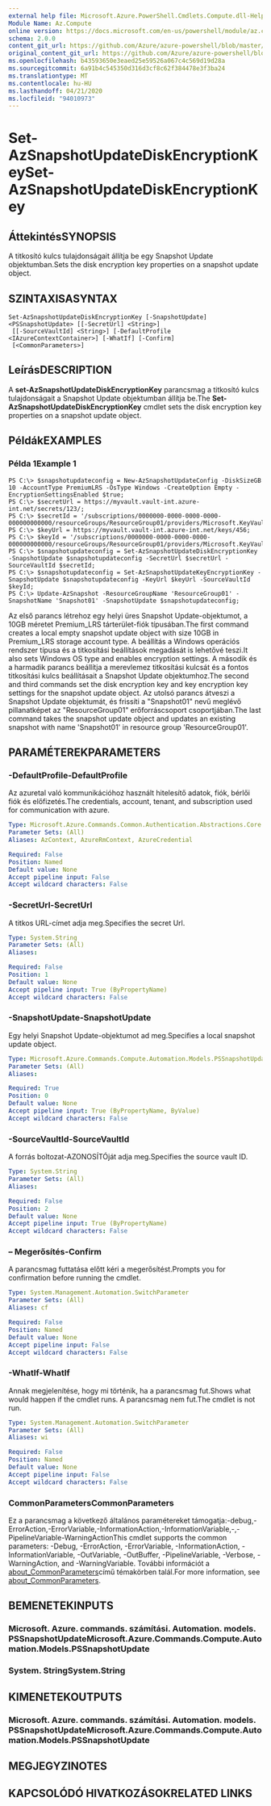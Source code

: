 ```yaml
---
external help file: Microsoft.Azure.PowerShell.Cmdlets.Compute.dll-Help.xml
Module Name: Az.Compute
online version: https://docs.microsoft.com/en-us/powershell/module/az.compute/set-azsnapshotupdatediskencryptionkey
schema: 2.0.0
content_git_url: https://github.com/Azure/azure-powershell/blob/master/src/Compute/Compute/help/Set-AzSnapshotUpdateDiskEncryptionKey.md
original_content_git_url: https://github.com/Azure/azure-powershell/blob/master/src/Compute/Compute/help/Set-AzSnapshotUpdateDiskEncryptionKey.md
ms.openlocfilehash: b43593650e3eaed25e59526a067c4c569d19d28a
ms.sourcegitcommit: 6a91b4c545350d316d3cf8c62f384478e3f3ba24
ms.translationtype: MT
ms.contentlocale: hu-HU
ms.lasthandoff: 04/21/2020
ms.locfileid: "94010973"
---
```

# <span data-ttu-id="a91e4-101">Set-AzSnapshotUpdateDiskEncryptionKey</span><span class="sxs-lookup"><span data-stu-id="a91e4-101">Set-AzSnapshotUpdateDiskEncryptionKey</span></span>

## <span data-ttu-id="a91e4-102">Áttekintés</span><span class="sxs-lookup"><span data-stu-id="a91e4-102">SYNOPSIS</span></span>
<span data-ttu-id="a91e4-103">A titkosító kulcs tulajdonságait állítja be egy Snapshot Update objektumban.</span><span class="sxs-lookup"><span data-stu-id="a91e4-103">Sets the disk encryption key properties on a snapshot update object.</span></span>

## <span data-ttu-id="a91e4-104">SZINTAXISA</span><span class="sxs-lookup"><span data-stu-id="a91e4-104">SYNTAX</span></span>

```
Set-AzSnapshotUpdateDiskEncryptionKey [-SnapshotUpdate] <PSSnapshotUpdate> [[-SecretUrl] <String>]
 [[-SourceVaultId] <String>] [-DefaultProfile <IAzureContextContainer>] [-WhatIf] [-Confirm]
 [<CommonParameters>]
```

## <span data-ttu-id="a91e4-105">Leírás</span><span class="sxs-lookup"><span data-stu-id="a91e4-105">DESCRIPTION</span></span>
<span data-ttu-id="a91e4-106">A **set-AzSnapshotUpdateDiskEncryptionKey** parancsmag a titkosító kulcs tulajdonságait a Snapshot Update objektumban állítja be.</span><span class="sxs-lookup"><span data-stu-id="a91e4-106">The **Set-AzSnapshotUpdateDiskEncryptionKey** cmdlet sets the disk encryption key properties on a snapshot update object.</span></span>

## <span data-ttu-id="a91e4-107">Példák</span><span class="sxs-lookup"><span data-stu-id="a91e4-107">EXAMPLES</span></span>

### <span data-ttu-id="a91e4-108">Példa 1</span><span class="sxs-lookup"><span data-stu-id="a91e4-108">Example 1</span></span>
```
PS C:\> $snapshotupdateconfig = New-AzSnapshotUpdateConfig -DiskSizeGB 10 -AccountType PremiumLRS -OsType Windows -CreateOption Empty -EncryptionSettingsEnabled $true;
PS C:\> $secretUrl = https://myvault.vault-int.azure-int.net/secrets/123/;
PS C:\> $secretId = '/subscriptions/0000000-0000-0000-0000-000000000000/resourceGroups/ResourceGroup01/providers/Microsoft.KeyVault/vaults/TestVault123';
PS C:\> $keyUrl = https://myvault.vault-int.azure-int.net/keys/456;
PS C:\> $keyId = '/subscriptions/0000000-0000-0000-0000-000000000000/resourceGroups/ResourceGroup01/providers/Microsoft.KeyVault/vaults/TestVault456';
PS C:\> $snapshotupdateconfig = Set-AzSnapshotUpdateDiskEncryptionKey -SnapshotUpdate $snapshotupdateconfig -SecretUrl $secretUrl -SourceVaultId $secretId;
PS C:\> $snapshotupdateconfig = Set-AzSnapshotUpdateKeyEncryptionKey -SnapshotUpdate $snapshotupdateconfig -KeyUrl $keyUrl -SourceVaultId $keyId;
PS C:\> Update-AzSnapshot -ResourceGroupName 'ResourceGroup01' -SnapshotName 'Snapshot01' -SnapshotUpdate $snapshotupdateconfig;
```

<span data-ttu-id="a91e4-109">Az első parancs létrehoz egy helyi üres Snapshot Update-objektumot, a 10GB méretet Premium_LRS tárterület-fiók típusában.</span><span class="sxs-lookup"><span data-stu-id="a91e4-109">The first command creates a local empty snapshot update object with size 10GB in Premium_LRS storage account type.</span></span>  <span data-ttu-id="a91e4-110">A beállítás a Windows operációs rendszer típusa és a titkosítási beállítások megadását is lehetővé teszi.</span><span class="sxs-lookup"><span data-stu-id="a91e4-110">It also sets Windows OS type and enables encryption settings.</span></span>
<span data-ttu-id="a91e4-111">A második és a harmadik parancs beállítja a merevlemez titkosítási kulcsát és a fontos titkosítási kulcs beállításait a Snapshot Update objektumhoz.</span><span class="sxs-lookup"><span data-stu-id="a91e4-111">The second and third commands set the disk encryption key and key encryption key settings for the snapshot update object.</span></span>
<span data-ttu-id="a91e4-112">Az utolsó parancs átveszi a Snapshot Update objektumát, és frissíti a "Snapshot01" nevű meglévő pillanatképet az "ResourceGroup01" erőforráscsoport csoportjában.</span><span class="sxs-lookup"><span data-stu-id="a91e4-112">The last command takes the snapshot update object and updates an existing snapshot with name 'Snapshot01' in resource group 'ResourceGroup01'.</span></span>

## <span data-ttu-id="a91e4-113">PARAMÉTEREK</span><span class="sxs-lookup"><span data-stu-id="a91e4-113">PARAMETERS</span></span>

### <span data-ttu-id="a91e4-114">-DefaultProfile</span><span class="sxs-lookup"><span data-stu-id="a91e4-114">-DefaultProfile</span></span>
<span data-ttu-id="a91e4-115">Az azuretal való kommunikációhoz használt hitelesítő adatok, fiók, bérlői fiók és előfizetés.</span><span class="sxs-lookup"><span data-stu-id="a91e4-115">The credentials, account, tenant, and subscription used for communication with azure.</span></span>

```yaml
Type: Microsoft.Azure.Commands.Common.Authentication.Abstractions.Core.IAzureContextContainer
Parameter Sets: (All)
Aliases: AzContext, AzureRmContext, AzureCredential

Required: False
Position: Named
Default value: None
Accept pipeline input: False
Accept wildcard characters: False
```

### <span data-ttu-id="a91e4-116">-SecretUrl</span><span class="sxs-lookup"><span data-stu-id="a91e4-116">-SecretUrl</span></span>
<span data-ttu-id="a91e4-117">A titkos URL-címet adja meg.</span><span class="sxs-lookup"><span data-stu-id="a91e4-117">Specifies the secret Url.</span></span>

```yaml
Type: System.String
Parameter Sets: (All)
Aliases:

Required: False
Position: 1
Default value: None
Accept pipeline input: True (ByPropertyName)
Accept wildcard characters: False
```

### <span data-ttu-id="a91e4-118">-SnapshotUpdate</span><span class="sxs-lookup"><span data-stu-id="a91e4-118">-SnapshotUpdate</span></span>
<span data-ttu-id="a91e4-119">Egy helyi Snapshot Update-objektumot ad meg.</span><span class="sxs-lookup"><span data-stu-id="a91e4-119">Specifies a local snapshot update object.</span></span>

```yaml
Type: Microsoft.Azure.Commands.Compute.Automation.Models.PSSnapshotUpdate
Parameter Sets: (All)
Aliases:

Required: True
Position: 0
Default value: None
Accept pipeline input: True (ByPropertyName, ByValue)
Accept wildcard characters: False
```

### <span data-ttu-id="a91e4-120">-SourceVaultId</span><span class="sxs-lookup"><span data-stu-id="a91e4-120">-SourceVaultId</span></span>
<span data-ttu-id="a91e4-121">A forrás boltozat-AZONOSÍTÓját adja meg.</span><span class="sxs-lookup"><span data-stu-id="a91e4-121">Specifies the source vault ID.</span></span>

```yaml
Type: System.String
Parameter Sets: (All)
Aliases:

Required: False
Position: 2
Default value: None
Accept pipeline input: True (ByPropertyName)
Accept wildcard characters: False
```

### <span data-ttu-id="a91e4-122">– Megerősítés</span><span class="sxs-lookup"><span data-stu-id="a91e4-122">-Confirm</span></span>
<span data-ttu-id="a91e4-123">A parancsmag futtatása előtt kéri a megerősítést.</span><span class="sxs-lookup"><span data-stu-id="a91e4-123">Prompts you for confirmation before running the cmdlet.</span></span>

```yaml
Type: System.Management.Automation.SwitchParameter
Parameter Sets: (All)
Aliases: cf

Required: False
Position: Named
Default value: None
Accept pipeline input: False
Accept wildcard characters: False
```

### <span data-ttu-id="a91e4-124">-WhatIf</span><span class="sxs-lookup"><span data-stu-id="a91e4-124">-WhatIf</span></span>
<span data-ttu-id="a91e4-125">Annak megjelenítése, hogy mi történik, ha a parancsmag fut.</span><span class="sxs-lookup"><span data-stu-id="a91e4-125">Shows what would happen if the cmdlet runs.</span></span>
<span data-ttu-id="a91e4-126">A parancsmag nem fut.</span><span class="sxs-lookup"><span data-stu-id="a91e4-126">The cmdlet is not run.</span></span>

```yaml
Type: System.Management.Automation.SwitchParameter
Parameter Sets: (All)
Aliases: wi

Required: False
Position: Named
Default value: None
Accept pipeline input: False
Accept wildcard characters: False
```

### <span data-ttu-id="a91e4-127">CommonParameters</span><span class="sxs-lookup"><span data-stu-id="a91e4-127">CommonParameters</span></span>
<span data-ttu-id="a91e4-128">Ez a parancsmag a következő általános paramétereket támogatja:-debug,-ErrorAction,-ErrorVariable,-InformationAction,-InformationVariable,-,-PipelineVariable-WarningAction</span><span class="sxs-lookup"><span data-stu-id="a91e4-128">This cmdlet supports the common parameters: -Debug, -ErrorAction, -ErrorVariable, -InformationAction, -InformationVariable, -OutVariable, -OutBuffer, -PipelineVariable, -Verbose, -WarningAction, and -WarningVariable.</span></span> <span data-ttu-id="a91e4-129">További információt a [about_CommonParameters](http://go.microsoft.com/fwlink/?LinkID=113216)című témakörben talál.</span><span class="sxs-lookup"><span data-stu-id="a91e4-129">For more information, see [about_CommonParameters](http://go.microsoft.com/fwlink/?LinkID=113216).</span></span>

## <span data-ttu-id="a91e4-130">BEMENETEK</span><span class="sxs-lookup"><span data-stu-id="a91e4-130">INPUTS</span></span>

### <span data-ttu-id="a91e4-131">Microsoft. Azure. commands. számítási. Automation. models. PSSnapshotUpdate</span><span class="sxs-lookup"><span data-stu-id="a91e4-131">Microsoft.Azure.Commands.Compute.Automation.Models.PSSnapshotUpdate</span></span>

### <span data-ttu-id="a91e4-132">System. String</span><span class="sxs-lookup"><span data-stu-id="a91e4-132">System.String</span></span>

## <span data-ttu-id="a91e4-133">KIMENETEK</span><span class="sxs-lookup"><span data-stu-id="a91e4-133">OUTPUTS</span></span>

### <span data-ttu-id="a91e4-134">Microsoft. Azure. commands. számítási. Automation. models. PSSnapshotUpdate</span><span class="sxs-lookup"><span data-stu-id="a91e4-134">Microsoft.Azure.Commands.Compute.Automation.Models.PSSnapshotUpdate</span></span>

## <span data-ttu-id="a91e4-135">MEGJEGYZI</span><span class="sxs-lookup"><span data-stu-id="a91e4-135">NOTES</span></span>

## <span data-ttu-id="a91e4-136">KAPCSOLÓDÓ HIVATKOZÁSOK</span><span class="sxs-lookup"><span data-stu-id="a91e4-136">RELATED LINKS</span></span>
